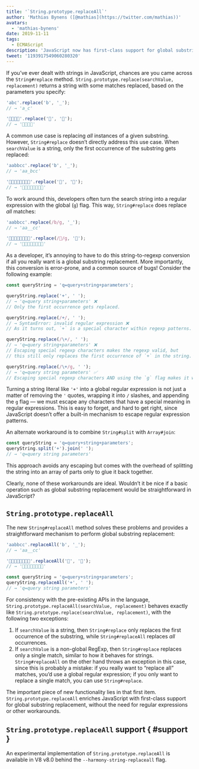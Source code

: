 ```yaml
---
title: '`String.prototype.replaceAll`'
author: 'Mathias Bynens ([@mathias](https://twitter.com/mathias))'
avatars:
  - 'mathias-bynens'
date: 2019-11-11
tags:
  - ECMAScript
description: 'JavaScript now has first-class support for global substring replacement through the new `String.prototype.replaceAll` API.'
tweet: '1193917549060280320'
---
```

If you’ve ever dealt with strings in JavaScript, chances are you came across the `String#replace` method. `String.prototype.replace(searchValue, replacement)` returns a string with some matches replaced, based on the parameters you specify:

```js
'abc'.replace('b', '_');
// → 'a_c'

'🍏🍋🍊🍓'.replace('🍏', '🥭');
// → '🥭🍋🍊🍓'
```

A common use case is replacing _all_ instances of a given substring. However, `String#replace` doesn’t directly address this use case. When `searchValue` is a string, only the first occurrence of the substring gets replaced:

```js
'aabbcc'.replace('b', '_');
// → 'aa_bcc'

'🍏🍏🍋🍋🍊🍊🍓🍓'.replace('🍏', '🥭');
// → '🥭🍏🍋🍋🍊🍊🍓🍓'
```

To work around this, developers often turn the search string into a regular expression with the global (`g`) flag. This way, `String#replace` does replace _all_ matches:

```js
'aabbcc'.replace(/b/g, '_');
// → 'aa__cc'

'🍏🍏🍋🍋🍊🍊🍓🍓'.replace(/🍏/g, '🥭');
// → '🥭🥭🍋🍋🍊🍊🍓🍓'
```

As a developer, it’s annoying to have to do this string-to-regexp conversion if all you really want is a global substring replacement. More importantly, this conversion is error-prone, and a common source of bugs! Consider the following example:

```js
const queryString = 'q=query+string+parameters';

queryString.replace('+', ' ');
// → 'q=query string+parameters' ❌
// Only the first occurrence gets replaced.

queryString.replace(/+/, ' ');
// → SyntaxError: invalid regular expression ❌
// As it turns out, `+` is a special character within regexp patterns.

queryString.replace(/\+/, ' ');
// → 'q=query string+parameters' ❌
// Escaping special regexp characters makes the regexp valid, but
// this still only replaces the first occurrence of `+` in the string.

queryString.replace(/\+/g, ' ');
// → 'q=query string parameters' ✅
// Escaping special regexp characters AND using the `g` flag makes it work.
```

Turning a string literal like `'+'` into a global regular expression is not just a matter of removing the `'` quotes, wrapping it into `/` slashes, and appending the `g` flag — we must escape any characters that have a special meaning in regular expressions. This is easy to forget, and hard to get right, since JavaScript doesn’t offer a built-in mechanism to escape regular expression patterns.

An alternate workaround is to combine `String#split` with `Array#join`:

```js
const queryString = 'q=query+string+parameters';
queryString.split('+').join(' ');
// → 'q=query string parameters'
```

This approach avoids any escaping but comes with the overhead of splitting the string into an array of parts only to glue it back together.

Clearly, none of these workarounds are ideal. Wouldn’t it be nice if a basic operation such as global substring replacement would be straightforward in JavaScript?

## `String.prototype.replaceAll`

The new `String#replaceAll` method solves these problems and provides a straightforward mechanism to perform global substring replacement:

```js
'aabbcc'.replaceAll('b', '_');
// → 'aa__cc'

'🍏🍏🍋🍋🍊🍊🍓🍓'.replaceAll('🍏', '🥭');
// → '🥭🥭🍋🍋🍊🍊🍓🍓'

const queryString = 'q=query+string+parameters';
queryString.replaceAll('+', ' ');
// → 'q=query string parameters'
```

For consistency with the pre-existing APIs in the language, `String.prototype.replaceAll(searchValue, replacement)` behaves exactly like `String.prototype.replace(searchValue, replacement)`, with the following two exceptions:

1. If `searchValue` is a string, then `String#replace` only replaces the first occurrence of the substring, while `String#replaceAll` replaces _all_ occurrences.
1. If `searchValue` is a non-global RegExp, then `String#replace` replaces only a single match, similar to how it behaves for strings. `String#replaceAll` on the other hand throws an exception in this case, since this is probably a mistake: if you really want to “replace all” matches, you’d use a global regular expression; if you only want to replace a single match, you can use `String#replace`.

The important piece of new functionality lies in that first item. `String.prototype.replaceAll` enriches JavaScript with first-class support for global substring replacement, without the need for regular expressions or other workarounds.

## `String.prototype.replaceAll` support { #support }

An experimental implementation of `String.prototype.replaceAll` is available in V8 v8.0 behind the `--harmony-string-replaceall` flag.

<feature-support chrome="no https://bugs.chromium.org/p/v8/issues/detail?id=9801"
                 firefox="no https://bugzilla.mozilla.org/show_bug.cgi?id=1540021"
                 safari="13.1 https://webkit.org/blog/10247/new-webkit-features-in-safari-13-1/"
                 nodejs="no"
                 babel="yes"></feature-support>
